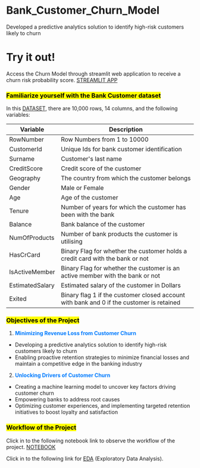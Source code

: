 # Bank_Customer_Churn_Model
Developed a predictive analytics solution to identify high-risk customers likely to churn

# Try it out! 
Access the Churn Model through streamlit web application to receive a churn risk probability score.
[STREAMLIT APP](https://bankcustomerschurn.streamlit.app/)

### <mark>Familiarize yourself with the Bank Customer dataset</mark>


In this [DATASET](https://www.kaggle.com/datasets/shrutimechlearn/churn-modelling/data), there are 10,000 rows, 14 columns, and the following variables: 

Variable  |Description |
-----|-----| 
RowNumber|Row Numbers from 1 to 10000|
CustomerId|Unique Ids for bank customer identification|
Surname|Customer's last name|
CreditScore|Credit score of the customer|
Geography|The country from which the customer belongs
Gender|Male or Female
Age|Age of the customer
Tenure|Number of years for which the customer has been with the bank
Balance|Bank balance of the customer
NumOfProducts|Number of bank products the customer is utilising
HasCrCard|Binary Flag for whether the customer holds a credit card with the bank or not
IsActiveMember|Binary Flag for whether the customer is an active member with the bank or not
EstimatedSalary|Estimated salary of the customer in Dollars
Exited|Binary flag 1 if the customer closed account with bank and 0 if the customer is retained


### <mark>Objectives of the Project</mark>

1. <font color='#007bff'><b>Minimizing Revenue Loss from Customer Churn</b></font>
- Developing a predictive analytics solution to identify high-risk customers likely to churn
- Enabling proactive retention strategies to minimize financial losses and maintain a competitive edge in the banking industry

2. <font color='#007bff'><b>Unlocking Drivers of Customer Churn</b></font>
- Creating a machine learning model to uncover key factors driving customer churn
- Empowering banks to address root causes
- Optimizing customer experiences, and implementing targeted retention initiatives to boost loyalty and satisfaction

### <mark>Workflow of the Project</mark>

Click in to the following notebook link to observe the workflow of the project. [NOTEBOOK](https://github.com/hakanco/Bank_Customer_Churn_Model/blob/main/banking_churn_model.ipynb)

Click in to the following link for [EDA](https://github.com/hakanco/Bank_Customer_Churn_Model/blob/main/eda.ipynb) (Exploratory Data Analysis).
